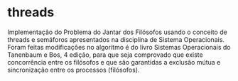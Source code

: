 # threads
Implementação do Problema do Jantar dos Filósofos usando o conceito de threads e semáforos apresentados na disciplina de Sistema Operacionais.
Foram feitas modificações no algoritmo é do livro Sistemas Operacionais do Tanenbaum e Bos, 4 edição, para que seja comprovado que existe concorrência 
entre os filósofos e que são garantidas a exclusão mútua e sincronização entre os processos (filósofos).
